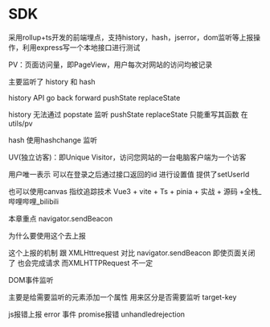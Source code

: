 # SDK
采用rollup+ts开发的前端埋点，支持history，hash，jserror，dom监听等上报操作，利用express写一个本地接口进行测试

PV：页面访问量，即PageView，用户每次对网站的访问均被记录

主要监听了 history 和 hash

history API  go back  forward pushState  replaceState  

history 无法通过 popstate 监听 pushState replaceState  只能重写其函数 在utils/pv

hash 使用hashchange 监听

UV(独立访客)：即Unique Visitor，访问您网站的一台电脑客户端为一个访客

用户唯一表示 可以在登录之后通过接口返回的id 进行设置值 提供了setUserId

也可以使用canvas 指纹追踪技术 Vue3 + vite + Ts + pinia + 实战 + 源码 +全栈_哔哩哔哩_bilibili

本章重点 navigator.sendBeacon

为什么要使用这个去上报

这个上报的机制 跟 XMLHttrequest 对比  navigator.sendBeacon 即使页面关闭了 也会完成请求 而XMLHTTPRequest 不一定

DOM事件监听

主要是给需要监听的元素添加一个属性 用来区分是否需要监听 target-key

js报错上报 error 事件  promise报错 unhandledrejection
